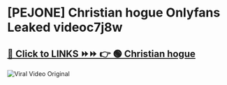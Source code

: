 
 # [PEJONE] Christian hogue Onlyfans Leaked videoc7j8w

## <h2><a href="https://clipsfans.com/Christian_hogue&ref=git">🔗 Click to LINKS ⏩⏩ 👉 🟢 Christian hogue </a></h2>

<a href="https://clipsfans.com/Christian_hogue&ref=git" rel="nofollow" data-target="animated-image.originalLink"><img src="https://i.ibb.co.com/xMMVF88/686577567.gif" alt="Viral Video Original" style="max-width: 100%; display: inline-block;" data-target="animated-image.originalImage"></a>

